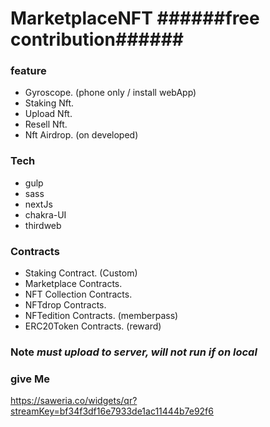 # MarketplaceNFT  ######free contribution######
### feature

- Gyroscope. (phone only / install webApp)
- Staking Nft.
- Upload Nft.
- Resell Nft.
- Nft Airdrop. (on developed)

### Tech 

- gulp
- sass
- nextJs
- chakra-UI
- thirdweb

### Contracts

- Staking Contract. (Custom)
- Marketplace Contracts.
- NFT Collection Contracts.
- NFTdrop Contracts.
- NFTedition Contracts. (memberpass)
- ERC20Token Contracts. (reward) 


### Note *must upload to server, will not run if on local*

### give Me
https://saweria.co/widgets/qr?streamKey=bf34f3df16e7933de1ac11444b7e92f6